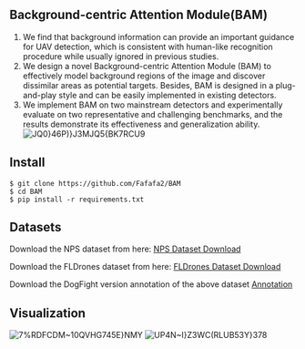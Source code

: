 ## Background-centric Attention Module(BAM)

 1. We find that background information can provide an important guidance for UAV detection, which is consistent with human-like recognition procedure while usually ignored in previous studies.
 2. We design a novel Background-centric Attention Module (BAM) to effectively model background regions of the image and discover dissimilar areas as potential targets. Besides, BAM is designed in a plug-and-play style and can be easily implemented in existing detectors.
 3. We implement BAM on two mainstream detectors and experimentally evaluate on two representative and challenging benchmarks, and the results demonstrate its effectiveness and generalization ability.
![JQ0}46P)}J3MJQ5{BK7RCU9](https://github.com/Fafafa2/BAM/assets/162956496/b9e226f8-f9bf-4f2e-aa8d-d503468ff348)

## Install
```
$ git clone https://github.com/Fafafa2/BAM
$ cd BAM
$ pip install -r requirements.txt
```
## Datasets
Download the NPS dataset from here:
[NPS Dataset Download](https://engineering.purdue.edu/~bouman/UAV_Dataset/)

Download the FLDrones dataset from here:
[FLDrones Dataset Download](https://openaccess.thecvf.com/content_cvpr_2015/papers/Rozantsev_Flying_Objects_Detection_2015_CVPR_paper.pdf)

Download the DogFight version annotation of the above dataset
[Annotation](https://github.com/mwaseema/Drone-Detection/tree/main/annotations)

## Visualization
![7%RDFCDM~10QVHG745E}NMY](https://github.com/Fafafa2/BAM/assets/162956496/7b92a97a-4b78-4b65-9a6b-dfcc029081bf)
![UP4N~I}Z3WC(RLUB53Y}378](https://github.com/Fafafa2/BAM/assets/162956496/e8beddd0-2d74-4199-b2d9-62429c5ffb27)

